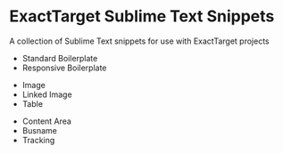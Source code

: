 ExactTarget Sublime Text Snippets
==========================

A collection of Sublime Text snippets for use with ExactTarget projects

<ul>
	<li>Standard Boilerplate</li>
	<li>Responsive Boilerplate</li>
</ul>

<ul>
	<li>Image</li>
	<li>Linked Image</li>
	<li>Table</li>
</ul>

<ul>
	<li>Content Area</li>
	<li>Busname</li>
	<li>Tracking</li>
</ul>